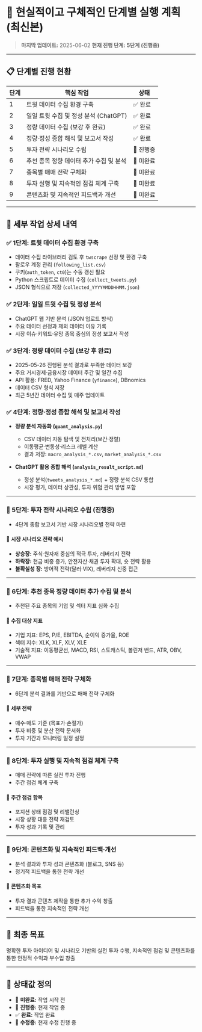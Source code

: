 # 📌 현실적이고 구체적인 단계별 실행 계획 (최신본)

> **마지막 업데이트:** 2025-06-02
> **현재 진행 단계:** **5단계 (진행중)**

---

## 📋 단계별 진행 현황

| 단계 | 핵심 작업                      | 상태     |
| -- | -------------------------- | ------ |
| 1  | 트윗 데이터 수집 환경 구축            | ✅ 완료   |
| 2  | 일일 트윗 수집 및 정성 분석 (ChatGPT) | ✅ 완료   |
| 3  | 정량 데이터 수집 (보강 후 완료)        | ✅ 완료   |
| 4  | 정량·정성 종합 해석 및 보고서 작성       | ✅ 완료   |
| 5  | 투자 전략 시나리오 수립              | 🔶 진행중 |
| 6  | 추천 종목 정량 데이터 추가 수집 및 분석    | 🔲 미완료 |
| 7  | 종목별 매매 전략 구체화              | 🔲 미완료 |
| 8  | 투자 실행 및 지속적인 점검 체계 구축      | 🔲 미완료 |
| 9  | 콘텐츠화 및 지속적인 피드백과 개선        | 🔲 미완료 |

---

## 📖 세부 작업 상세 내역

### ✅ 1단계: 트윗 데이터 수집 환경 구축

* 데이터 수집 라이브러리 검토 후 `twscrape` 선정 및 환경 구축
* 팔로우 계정 관리 (`following_list.csv`)
* 쿠키(`auth_token`, `ct0`)는 수동 갱신 필요
* Python 스크립트로 데이터 수집 (`collect_tweets.py`)
* JSON 형식으로 저장 (`collected_YYYYMMDDHHMM.json`)

### ✅ 2단계: 일일 트윗 수집 및 정성 분석

* ChatGPT 웹 기반 분석 (JSON 업로드 방식)
* 주요 데이터 선정과 제외 데이터 이유 기록
* 시장 이슈·키워드·유망 종목 중심의 정성 보고서 작성

### ✅ 3단계: 정량 데이터 수집 (보강 후 완료)

* 2025-05-26 진행된 분석 결과로 부족한 데이터 보강
* 주요 거시경제·금융시장 데이터 주간 및 일간 수집
* API 활용: FRED, Yahoo Finance (`yfinance`), DBnomics
* 데이터 CSV 형식 저장
* 최근 5년간 데이터 수집 및 매주 업데이트

### ✅ 4단계: 정량·정성 종합 해석 및 보고서 작성

* **정량 분석 자동화 (`quant_analysis.py`)**

  * CSV 데이터 자동 탐색 및 전처리(보간·정렬)
  * 이동평균·변동성·리스크 레벨 계산
  * 결과 저장: `macro_analysis_*.csv`, `market_analysis_*.csv`

* **ChatGPT 활용 종합 해석 (`analysis_result_script.md`)**

  * 정성 분석(`tweets_analysis_*.md`) + 정량 분석 CSV 통합
  * 시장 평가, 데이터 상관성, 투자 위험 관리 방법 포함

---

### 🔶 5단계: 투자 전략 시나리오 수립 (진행중)

* 4단계 종합 보고서 기반 시장 시나리오별 전략 마련

#### 🔹 시장 시나리오 전략 예시

* **상승장:** 주식·원자재 중심의 적극 투자, 레버리지 전략
* **하락장:** 현금 비중 증가, 안전자산·채권 투자 확대, 숏 전략 활용
* **불확실성 장:** 방어적 전략(달러·VIX), 레버리지 신중 접근

---

### 🔲 6단계: 추천 종목 정량 데이터 추가 수집 및 분석

* 추천된 주요 종목의 기업 및 섹터 지표 심화 수집

#### 🔹 수집 대상 지표

* 기업 지표: EPS, P/E, EBITDA, 순이익 증가율, ROE
* 섹터 지수: XLK, XLF, XLV, XLE
* 기술적 지표: 이동평균선, MACD, RSI, 스토캐스틱, 볼린저 밴드, ATR, OBV, VWAP

---

### 🔲 7단계: 종목별 매매 전략 구체화

* 6단계 분석 결과를 기반으로 매매 전략 구체화

#### 🔹 세부 전략

* 매수·매도 기준 (목표가·손절가)
* 투자 비중 및 분산 전략 문서화
* 투자 기간과 모니터링 일정 설정

---

### 🔲 8단계: 투자 실행 및 지속적 점검 체계 구축

* 매매 전략에 따른 실전 투자 진행
* 주간 점검 체계 구축

#### 🔹 주간 점검 항목

* 포지션 상태 점검 및 리밸런싱
* 시장 상황 대응 전략 재검토
* 투자 성과 기록 및 관리

---

### 🔲 9단계: 콘텐츠화 및 지속적인 피드백·개선

* 분석 결과와 투자 성과 콘텐츠화 (블로그, SNS 등)
* 정기적 피드백을 통한 전략 개선

#### 🔹 콘텐츠화 목표

* 투자 결과 콘텐츠 제작을 통한 추가 수익 창출
* 피드백을 통한 지속적인 전략 개선

---

## 🎯 최종 목표

명확한 투자 아이디어 및 시나리오 기반의 실전 투자 수행, 지속적인 점검 및 콘텐츠화를 통한 안정적 수익과 부수입 창출

---

## 📌 상태값 정의

* 🔲 **미완료:** 작업 시작 전
* 🔶 **진행중:** 현재 작업 중
* ✅ **완료:** 작업 완료
* 🔵 **수정중:** 현재 수정 진행 중
